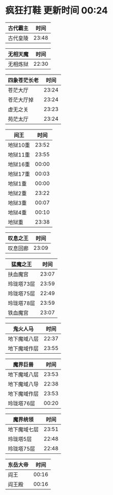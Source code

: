 # 疯狂打鞋 更新时间 00:24

| 古代霸主   | 时间    |
|--------|-------|
| 古代皇陵 | 23:48 |

| 无相天魔   | 时间    |
|--------|-------|
| 无相炼狱 | 22:30 |

| 四象苍茫长老   | 时间    |
|--------|-------|
| 苍茫大厅 | 23:24 |
| 苍茫大厅掉 | 23:24 |
| 虚无之关 | 23:23 |
| 苑茫太厅 | 23:24 |

| 间王   | 时间    |
|--------|-------|
| 地狱10重 | 23:52 |
| 地狱11重 | 23:55 |
| 地狱16重 | 00:00 |
| 地狱17重 | 00:03 |
| 地狱1重 | 00:00 |
| 地狱2重 | 23:22 |
| 地狱3重 | 00:07 |
| 地狱4重 | 00:10 |
| 地狱重 | 23:38 |

| 叹息之王   | 时间    |
|--------|-------|
| 叹息回廊 | 23:09 |

| 猛魔之王   | 时间    |
|--------|-------|
| 扶血魔宫 | 23:07 |
| 玲珑塔73层 | 23:59 |
| 玲珑塔75层 | 22:49 |
| 玲珑塔78层 | 23:59 |
| 铁血魔宫 | 23:07 |

| 鬼火人马   | 时间    |
|--------|-------|
| 地下魔域八层 | 22:37 |
| 地下魔域作层 | 23:55 |

| 魔界巨兽   | 时间    |
|--------|-------|
| 地下魔域八层 | 23:53 |
| 地下魔域八导 | 22:38 |
| 地下魔域作层 | 23:53 |
| 玲珑塔76层 | 00:20 |

| 魔界统领   | 时间    |
|--------|-------|
| 地下魔域七层 | 23:51 |
| 玲珑塔5层 | 22:48 |
| 玲珑塔75层 | 22:48 |

| 东岳大帝   | 时间    |
|--------|-------|
| 阎王 | 00:16 |
| 阎王殿 | 00:16 |